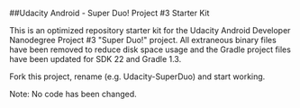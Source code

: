 ##Udacity Android - Super Duo! Project #3 Starter Kit

This is an optimized repository starter kit for the Udacity Android Developer
Nanodegree Project #3 "Super Duo!" project. All extraneous binary files have
been removed to reduce disk space usage and the Gradle project files have been
updated for SDK 22 and Gradle 1.3.

Fork this project, rename (e.g. Udacity-SuperDuo) and start working.

Note: No code has been changed.

